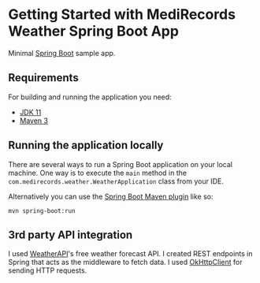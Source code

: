 # Getting Started with MediRecords Weather Spring Boot App

Minimal [Spring Boot](http://projects.spring.io/spring-boot/) sample app.

## Requirements

For building and running the application you need:

- [JDK 11](https://www.oracle.com/java/technologies/downloads/#java11)
- [Maven 3](https://maven.apache.org)

## Running the application locally

There are several ways to run a Spring Boot application on your local machine. One way is to execute the `main` method in the `com.medirecords.weather.WeatherApplication` class from your IDE.

Alternatively you can use the [Spring Boot Maven plugin](https://docs.spring.io/spring-boot/docs/current/reference/html/build-tool-plugins-maven-plugin.html) like so:

```shell
mvn spring-boot:run
```

## 3rd party API integration

I used [WeatherAPI](https://www.weatherapi.com/api-explorer.aspx#forecast)'s free weather forecast API. I created REST endpoints in Spring that acts as the middleware to fetch data. I used [OkHttpClient](https://javadoc.io/static/com.squareup.okhttp3/okhttp/3.14.9/okhttp3/OkHttpClient.html) for sending HTTP requests.
